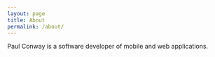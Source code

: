 ```yaml
---
layout: page
title: About
permalink: /about/
---
```


Paul Conway is a software developer of mobile and web applications.